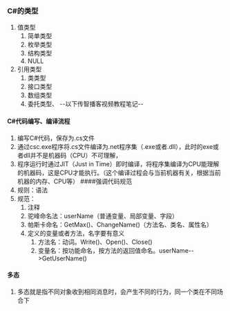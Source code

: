 ﻿### C#的类型 
1. 值类型
    1. 简单类型
    2. 枚举类型
    3. 结构类型
    4. NULL
2. 引用类型
    1. 类类型
    2. 接口类型
    3. 数组类型
    4. 委托类型、
--以下传智播客视频教程笔记--
#### C#代码编写、编译流程
1. 编写C#代码，保存为.cs文件
2. 通过csc.exe程序将.cs文件编译为.net程序集（.exe或者.dll），此时的exe或者dll并不是机器码（CPU）不可理解，
3. 程序运行时通过JIT（Just in Time）即时编译，将程序集编译为CPU能理解的机器码，这是CPU才能执行。（这个编译过程会与当前机器有关，根据当前机器的内存、CPU等）
####强调代码规范
1. 规则：语法
2.  规范：
    1. 注释
    2. 驼峰命名法：userName（普通变量、局部变量、字段）
    3. 帕斯卡命名：GetMax()、ChangeName()（方法名、类名、属性名）
    4. 定义的变量或者方法，名字要有意义
        1. 方法名：动词。Write()、Open()、Close()
        2. 变量名：按功能命名，按方法的返回值命名。userName-->GetUserName()
#### 多态
1. 多态就是指不同对象收到相同消息时，会产生不同的行为，同一个类在不同场合下